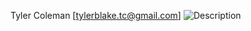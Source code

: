 Tyler Coleman
[tylerblake.tc@gmail.com]
![Description](https://cloud.githubusercontent.com/assets/16784933/18110160/cd7a21f0-6edb-11e6-8cbe-f4aff74f74d5.jpg)

